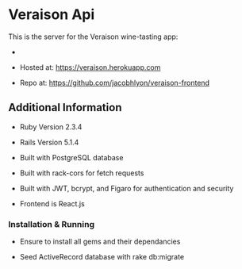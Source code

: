 # Veraison Api

This is the server for the Veraison wine-tasting app:

* 

* Hosted at: https://veraison.herokuapp.com

* Repo at: https://github.com/jacobhlyon/veraison-frontend

## Additional Information

* Ruby Version 2.3.4

* Rails Version 5.1.4

* Built with PostgreSQL database

* Built with rack-cors for fetch requests

* Built with JWT, bcrypt, and Figaro for authentication and security

* Frontend is React.js

### Installation & Running

* Ensure to install all gems and their dependancies

* Seed ActiveRecord database with rake db:migrate
